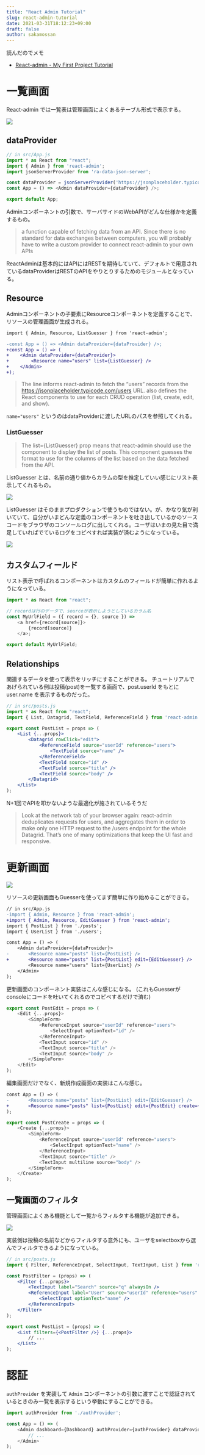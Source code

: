 ```yaml
---
title: "React Admin Tutorial"
slug: react-admin-tutorial
date: 2021-03-31T18:12:23+09:00
draft: false
author: sakamossan
---
```


読んだのでメモ

- [React-admin - My First Project Tutorial](https://marmelab.com/react-admin/Tutorial.html)

# 一覧画面

React-admin では一覧表は管理画面によくあるテーブル形式で表示する。

![](https://raw.githubusercontent.com/sakamossan/image-bed/master/assets/9fb449a8-451f-4c30-a3d3-84bccf7785cb.png)

## dataProvider

```js
// in src/App.js
import * as React from "react";
import { Admin } from 'react-admin';
import jsonServerProvider from 'ra-data-json-server';

const dataProvider = jsonServerProvider('https://jsonplaceholder.typicode.com');
const App = () => <Admin dataProvider={dataProvider} />;

export default App;
```

Adminコンポーネントの引数で、サーバサイドのWebAPIがどんな仕様かを定義するもの。

>  a function capable of fetching data from an API. Since there is no standard for data exchanges between computers, you will probably have to write a custom provider to connect react-admin to your own APIs

ReactAdminは基本的にはAPIにはRESTを期待していて、デフォルトで用意されているdataProviderはRESTのAPIをやりとりするためのモジュールとなっている。


## Resource

Adminコンポーネントの子要素にResourceコンポーネントを定義することで、リソースの管理画面が生成される。

```diff
import { Admin, Resource, ListGuesser } from 'react-admin';

-const App = () => <Admin dataProvider={dataProvider} />;
+const App = () => (
+    <Admin dataProvider={dataProvider}>
+        <Resource name="users" list={ListGuesser} />
+    </Admin>
+);
```

> The line <Resource name="users" /> informs react-admin to fetch the “users” records from the https://jsonplaceholder.typicode.com/users URL. <Resource> also defines the React components to use for each CRUD operation (list, create, edit, and show).

`name="users"` というのはdataProviderに渡したURLのパスを参照してくれる。

### ListGuesser

> The list={ListGuesser} prop means that react-admin should use the <ListGuesser> component to display the list of posts. This component guesses the format to use for the columns of the list based on the data fetched from the API.

ListGuesser とは、名前の通り値からカラムの型を推定していい感じにリスト表示してくれるもの。

![](https://raw.githubusercontent.com/sakamossan/image-bed/master/assets/4320a6d2-88e6-cf0c-3217-68cabd851ef1.png)

ListGuesser はそのままプロダクションで使うものではない。が、かなり気が利いていて、自分がいまどんな定義のコンポーネントを吐き出しているかのソースコードをブラウザのコンソールログに出してくれる。ユーザはいまの見た目で満足していればでているログをコピペすれば実装が済むようになっている。

![](https://raw.githubusercontent.com/sakamossan/image-bed/master/assets/bd629101-9ee3-2f06-c119-61d059190f84.png)


## カスタムフィールド

リスト表示で呼ばれるコンポーネントはカスタムのフィールドが簡単に作れるようになっている。

```js
import * as React from "react";

// recordは行のデータで、sourceが表示しようとしているカラム名
const MyUrlField = ({ record = {}, source }) =>
    <a href={record[source]}>
        {record[source]}
    </a>;

export default MyUrlField;
```


## Relationships

関連するデータを使って表示をリッチにすることができる。
チュートリアルであげられている例は投稿(post)を一覧する画面で、post.userId をもとに user.name を表示するものだった。

```jsx
// in src/posts.js
import * as React from "react";
import { List, Datagrid, TextField, ReferenceField } from 'react-admin';

export const PostList = props => (
    <List {...props}>
        <Datagrid rowClick="edit">
            <ReferenceField source="userId" reference="users">
                <TextField source="name" />
            </ReferenceField>
            <TextField source="id" />
            <TextField source="title" />
            <TextField source="body" />
        </Datagrid>
    </List>
);
```

N+1回でAPIを叩かないような最適化が施されているそうだ

> Look at the network tab of your browser again: react-admin deduplicates requests for users, and aggregates them in order to make only one HTTP request to the /users endpoint for the whole Datagrid. That’s one of many optimizations that keep the UI fast and responsive.


# 更新画面

![](https://raw.githubusercontent.com/sakamossan/image-bed/master/assets/00721a43-c6e0-76e0-d7f5-dd8c0e6a1f24.png)

リソースの更新画面もGuesserを使ってまず簡単に作り始めることができる。

```diff
// in src/App.js
-import { Admin, Resource } from 'react-admin';
+import { Admin, Resource, EditGuesser } from 'react-admin';
import { PostList } from './posts';
import { UserList } from './users';

const App = () => (
    <Admin dataProvider={dataProvider}>
-       <Resource name="posts" list={PostList} />
+       <Resource name="posts" list={PostList} edit={EditGuesser} />
        <Resource name="users" list={UserList} />
    </Admin>
);
```

更新画面のコンポーネント実装はこんな感じになる。
(これもGuesserがconsoleにコードを吐いてくれるのでコピペするだけで済む)

```js
export const PostEdit = props => (
    <Edit {...props}>
        <SimpleForm>
            <ReferenceInput source="userId" reference="users">
                <SelectInput optionText="id" />
            </ReferenceInput>
            <TextInput source="id" />
            <TextInput source="title" />
            <TextInput source="body" />
        </SimpleForm>
    </Edit>
);
```

編集画面だけでなく、新規作成画面の実装はこんな感じ。

```diff
const App = () => (
-       <Resource name="posts" list={PostList} edit={EditGuesser} />
+       <Resource name="posts" list={PostList} edit={PostEdit} create={PostCreate} />
);
```

```js
export const PostCreate = props => (
    <Create {...props}>
        <SimpleForm>
            <ReferenceInput source="userId" reference="users">
                <SelectInput optionText="name" />
            </ReferenceInput>
            <TextInput source="title" />
            <TextInput multiline source="body" />
        </SimpleForm>
    </Create>
);
```

## 一覧画面のフィルタ

管理画面によくある機能として一覧からフィルタする機能が追加できる。

![](https://raw.githubusercontent.com/sakamossan/image-bed/master/assets/523e7daa-8bc1-2b4b-b1ac-2ba67dde389c.png)

実装側は投稿の名前などからフィルタする意外にも、ユーザをselectboxから選んでフィルタできるようになっている。

```jsx
// in src/posts.js
import { Filter, ReferenceInput, SelectInput, TextInput, List } from 'react-admin';

const PostFilter = (props) => (
    <Filter {...props}>
        <TextInput label="Search" source="q" alwaysOn />
        <ReferenceInput label="User" source="userId" reference="users" allowEmpty>
            <SelectInput optionText="name" />
        </ReferenceInput>
    </Filter>
);

export const PostList = (props) => (
    <List filters={<PostFilter />} {...props}>
        // ...
    </List>
);
```


# 認証

`authProvider` を実装して `Admin` コンポーネントの引数に渡すことで認証されているときのみ一覧を表示するという挙動にすることができる。

```js
import authProvider from './authProvider';

const App = () => (
    <Admin dashboard={Dashboard} authProvider={authProvider} dataProvider={dataProvider}>
        // ...
    </Admin>
);
```
